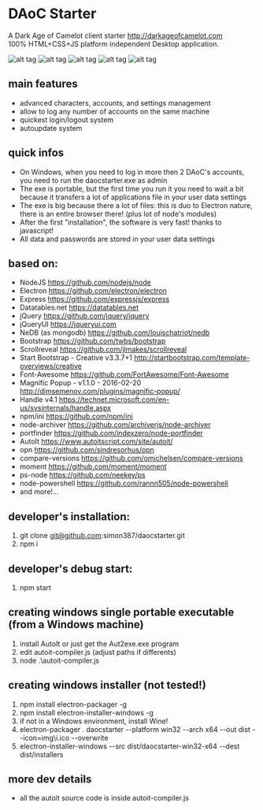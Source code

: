 # DAoC Starter

A Dark Age of Camelot client starter <http://darkageofcamelot.com>  
100% HTML+CSS+JS platform independent Desktop application.

![alt tag](http://www.simonecelia.it/github/img/screen0.png)
![alt tag](http://www.simonecelia.it/github/img/screen1.png)
![alt tag](http://www.simonecelia.it/github/img/screen2.png)
![alt tag](http://www.simonecelia.it/github/img/screen3.png)
![alt tag](http://www.simonecelia.it/github/img/screen4.png)

## main features

+ advanced characters, accounts, and settings management
+ allow to log any number of accounts on the same machine
+ quickest login/logout system
+ autoupdate system

## quick infos

+ On Windows, when you need to log in more then 2 DAoC's accounts, you need to run the daocstarter.exe as admin
+ The exe is portable, but the first time you run it you need to wait a bit because it transfers a lot of applications file in your user data settings
+ The exe is big because there a lot of files: this is duo to Electron nature, there is an entire browser there! (plus lot of node's  modules)
+ After the first "installation", the software is very fast! thanks to javascript!
+ All data and passwords are stored in your user data settings

## based on:

+ NodeJS <https://github.com/nodejs/node>
+ Electron <https://github.com/electron/electron>
+ Express <https://github.com/expressjs/express>
+ Datatables.net <https://datatables.net>
+ jQuery <https://github.com/jquery/jquery>
+ jQueryUI <https://jqueryui.com>
+ NeDB (as mongodb) <https://github.com/louischatriot/nedb>
+ Bootstrap <https://github.com/twbs/bootstrap>
+ Scrollreveal <https://github.com/jlmakes/scrollreveal>
+ Start Bootstrap - Creative v3.3.7+1 <http://startbootstrap.com/template-overviews/creative>
+ Font-Awesome <https://github.com/FortAwesome/Font-Awesome>
+ Magnific Popup - v1.1.0 - 2016-02-20 <http://dimsemenov.com/plugins/magnific-popup/>
+ Handle v4.1 <https://technet.microsoft.com/en-us/sysinternals/handle.aspx>
+ npm/ini <https://github.com/npm/ini>
+ node-archiver <https://github.com/archiverjs/node-archiver>
+ portfinder <https://github.com/indexzero/node-portfinder>
+ AutoIt <https://www.autoitscript.com/site/autoit/>
+ opn <https://github.com/sindresorhus/opn>
+ compare-versions <https://github.com/omichelsen/compare-versions>
+ moment <https://github.com/moment/moment>
+ ps-node <https://github.com/neekey/ps>
+ node-powershell <https://github.com/rannn505/node-powershell>
+ and more!...

## developer's installation:

1. git clone git@github.com:simon387/daocstarter.git
2. npm i

## developer's debug start:

1. npm start

## creating windows single portable executable (from a Windows machine)

1. install AutoIt or just get the Aut2exe.exe program
2. edit autoit-compiler.js (adjust paths if differents)
3. node .\autoit-compiler.js

## creating windows installer (not tested!)

1. npm install electron-packager -g
2. npm install electron-installer-windows -g
3. if not in a Windows environment, install Wine!
4. electron-packager . daocstarter --platform win32 --arch x64 --out dist --icon=img\i.ico --overwrite
5. electron-installer-windows --src dist/daocstarter-win32-x64 --dest dist/installers

## more dev details

+ all the autoit source code is inside autoit-compiler.js
